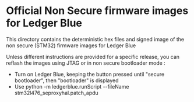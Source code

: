 # Official Non Secure firmware images for Ledger Blue 

This directory contains the deterministic hex files and signed image of the non secure (STM32) firmware images for Ledger Blue 

Unless different instructions are provided for a specific release, you can reflash the images using JTAG or in non secure bootloader mode : 

  - Turn on Ledger Blue, keeping the button pressed until "secure bootloader", then "bootloader" is displayed
  - Use python -m ledgerblue.runScript --fileName stm32l476_seproxyhal.patch_apdu      

